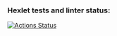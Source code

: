 ### Hexlet tests and linter status:
[![Actions Status](https://github.com/LuckyStrike34R/qa-engineer-project-84/actions/workflows/hexlet-check.yml/badge.svg)](https://github.com/LuckyStrike34R/qa-engineer-project-84/actions)